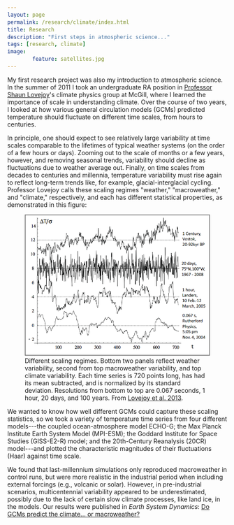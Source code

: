 ```yaml
---
layout: page
permalink: /research/climate/index.html
title: Research
description: "First steps in atmospheric science..."
tags: [research, climate]
image: 
        feature: satellites.jpg
---
```


My first research project was also my introduction to atmospheric science. In the summer of 2011 I took an undergraduate RA position in [Professor Shaun Lovejoy](http://www.physics.mcgill.ca/~gang/Lovejoy.htm)'s climate physics group at McGill, where I learned the importance of scale in understanding climate. Over the course of two years, I looked at how various general circulation models (GCMs) predicted temperature should fluctuate on different time scales, from hours to centuries. 

In principle, one should expect to see relatively large variability at time scales comparable to the lifetimes of typical weather systems (on the order of a few hours or days). Zooming out to the scale of months or a few years, however, and removing seasonal trends, variability should decline as fluctuations due to weather average out. Finally, on time scales from decades to centuries and millennia, temperature variability must rise again to reflect long-term trends like, for example, glacial-interglacial cycling. Professor Lovejoy calls these scaling regimes "weather," "macroweather," and "climate," respectively, and each has different statistical properties, as demonstrated in this figure:

<figure>
	<img src="/images/macroweather.png">
	<figcaption>Different scaling regimes. Bottom two panels reflect weather variability, second from top macroweather variability, and top climate variability. Each time series is 720 points long, has had its mean subtracted, and is normalized by its standard deviation. Resolutions from bottom to top are 0.067 seconds, 1 hour, 20 days, and 100 years. From <a href="http://www.earth-syst-dynam.net/4/439/2013/esd-4-439-2013.html">Lovejoy et al. 2013</a>.</figcaption>
</figure>

We wanted to know how well different GCMs could capture these scaling statistics, so we took a variety of temperature time series from four different models---the coupled ocean-atmosphere model ECHO-G; the Max Planck Institute Earth System Model (MPI-ESM); the Goddard Institute for Space Studies (GISS-E2-R) model; and the 20th-Century Reanalysis (20CR) model---and plotted the characteristic magnitudes of their fluctuations (Haar) against time scale. 

We found that last-millennium simulations only reproduced macroweather in control runs, but were more realistic in the industrial period when including external forcings (e.g., volcanic or solar). However, in pre-industrial scenarios, multicentennial variability appeared to be underestimated, possibly due to the lack of certain slow climate processes, like land ice, in the models. Our results were published in *Earth System Dynamics*: [Do GCMs predict the climate... or macroweather?](http://www.earth-syst-dynam.net/4/439/2013/esd-4-439-2013.html)